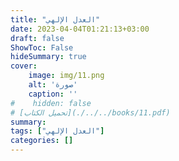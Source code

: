 ```yaml
---
title: "العدل الإلهي"
date: 2023-04-04T01:21:13+03:00
draft: false
ShowToc: False
hideSummary: true
cover:
    image: img/11.png
    alt: 'صورة'
    caption: ''
#    hidden: false
# [تحميل الكتاب](./../../books/11.pdf)
summary: 
tags: ["العدل الإلهي"]
categories: []
---
```



